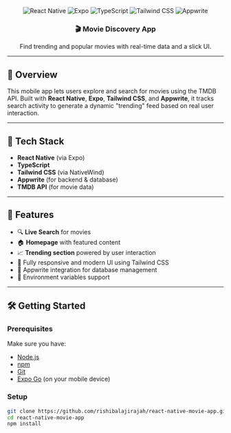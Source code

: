 <div align="center">

  <div>
    <img src="https://img.shields.io/badge/-React_Native-black?style=for-the-badge&logoColor=white&logo=react&color=61DAFB" alt="React Native" />
    <img src="https://img.shields.io/badge/-Expo-black?style=for-the-badge&logoColor=white&logo=expo&color=000020" alt="Expo" />
    <img src="https://img.shields.io/badge/-TypeScript-black?style=for-the-badge&logoColor=white&logo=typescript&color=3178C6" alt="TypeScript" />
    <img src="https://img.shields.io/badge/-Tailwind_CSS-black?style=for-the-badge&logoColor=white&logo=tailwindcss&color=06B6D4" alt="Tailwind CSS" />
    <img src="https://img.shields.io/badge/-Appwrite-black?style=for-the-badge&logoColor=white&logo=appwrite&color=F02E65" alt="Appwrite" />
  </div>

<h3 align="center">🎬 Movie Discovery App</h3>
  <p align="center">Find trending and popular movies with real-time data and a slick UI.</p>
</div>

---

## 📌 Overview

This mobile app lets users explore and search for movies using the TMDB API. Built with **React Native**, **Expo**, **Tailwind CSS**, and **Appwrite**, it tracks search activity to generate a dynamic "trending" feed based on real user interaction.

---

## 🚀 Tech Stack

- **React Native** (via Expo)
- **TypeScript**
- **Tailwind CSS** (via NativeWind)
- **Appwrite** (for backend & database)
- **TMDB API** (for movie data)

---

## 🧩 Features

- 🔍 **Live Search** for movies
- 🏠 **Homepage** with featured content
- 📈 **Trending section** powered by user interaction
- 🎨 Fully responsive and modern UI using Tailwind CSS
- 💾 Appwrite integration for database management
- 🔐 Environment variables support

---

## 🛠️ Getting Started

### Prerequisites

Make sure you have:

- [Node.js](https://nodejs.org/)
- [npm](https://www.npmjs.com/)
- [Git](https://git-scm.com/)
- [Expo Go](https://expo.dev/client) (on your mobile device)

### Setup

```bash
git clone https://github.com/rishibalajirajah/react-native-movie-app.git
cd react-native-movie-app
npm install
